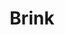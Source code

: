 ---
layout: song
id: 13
title: Brink
artist: Kraedt
genre: Complextro
image: Brink.jpg
buy-able: false
downloadable: true
itunes:
beatport:
gplay:
amazon:
license: 1
---